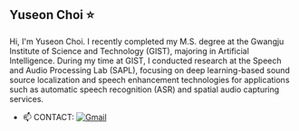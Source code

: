 ## Yuseon Choi ⭐

<!-- **YuseonChoi/YuseonChoi** is a ✨ _special_ ✨ repository because its `README.md` (this file) appears on your GitHub profile.-->

Hi, I'm Yuseon Choi. I recently completed my M.S. degree at the Gwangju Institute of Science and Technology (GIST), majoring in Artificial Intelligence. During my time at GIST, I conducted research at the Speech and Audio Processing Lab (SAPL), focusing on deep learning-based sound source localization and speech enhancement technologies for applications such as automatic speech recognition (ASR) and spatial audio capturing services.

- 📫 CONTACT: [![Gmail](https://img.shields.io/badge/Gmail-green?style=for-the-badge&logo=gmail&logoColor=white)](mailto:chldbtjs74@naver.com)


